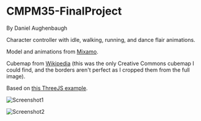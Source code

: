 # CMPM35-FinalProject

By Daniel Aughenbaugh

Character controller with idle, walking, running, and dance flair animations.

Model and animations from [Mixamo](https://www.mixamo.com/#/).

Cubemap from [Wikipedia](https://en.wikipedia.org/wiki/Cube_mapping#/media/File:Panorama_cube_map.png) (this was the only Creative Commons cubemap I could find, and the borders aren't perfect as I cropped them from the full image).

Based on [this ThreeJS example](https://github.com/mrdoob/three.js/blob/master/examples/webgl_loader_md2_control.html).

![Screenshot1](https://user-images.githubusercontent.com/69946060/102160089-a196ba80-3e39-11eb-95dc-0ec5cea755dc.png)

![Screenshot2](https://user-images.githubusercontent.com/69946060/102160156-bd9a5c00-3e39-11eb-824a-94d6a82bb6d7.png)
